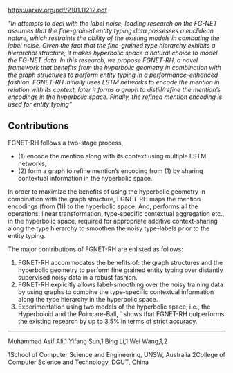 https://arxiv.org/pdf/2101.11212.pdf

*"In attempts to deal with the label noise, leading research on the FG-NET assumes that the fine-grained entity typing data possesses a euclidean nature, which restraints the ability of the existing models in combating the label noise. Given the fact that the fine-grained type hierarchy exhibits a hierarchal structure, it makes hyperbolic space a natural choice to model the FG-NET data. In this research, we propose FGNET-RH, a novel framework that benefits from the hyperbolic geometry in combination with the graph structures to perform entity typing in a performance-enhanced fashion. FGNET-RH initially uses LSTM networks to encode the mention in relation with its context, later it forms a graph to distill/refine the mention’s encodings in the hyperbolic space. Finally, the refined mention encoding is used for entity typing"*

Contributions
---
FGNET-RH follows a two-stage process, 

- (1) encode the mention along with its context using multiple LSTM networks, 
- (2) form a graph to refine mention’s encoding from (1) by sharing contextual information in the hyperbolic space. 

In order to maximize the benefits of using the hyperbolic geometry in combination with the graph structure, FGNET-RH maps the mention encodings (from (1)) to the hyperbolic space. And, performs all the operations: linear transformation, type-specific contextual aggregation etc., in the hyperbolic space, required for appropriate additive context-sharing along the type hierarchy to smoothen the noisy type-labels prior to the entity typing. 

The major contributions of FGNET-RH are enlisted as follows: 

1. FGNET-RH accommodates the benefits of: the graph structures and the hyperbolic geometry to perform fine grained entity typing over distantly supervised noisy data in a robust fashion. 
2. FGNET-RH explicitly allows label-smoothing over the noisy training data by using graphs to combine the type-specific contextual information along the type hierarchy in the hyperbolic space. 
3. Experimentation using two models of the hyperbolic space, i.e., the Hyperboloid and the Poincare-Ball, ´ shows that FGNET-RH outperforms the existing research by up to 3.5% in terms of strict accuracy.

---
Muhammad Asif Ali,1 Yifang Sun,1 Bing Li,1 Wei Wang,1,2 

1School of Computer Science and Engineering, UNSW, Australia 
2College of Computer Science and Technology, DGUT, China